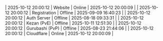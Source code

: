 | 2025-10-12 20:00:12 | Website | Online | 2025-10-12 20:00:09 |
| 2025-10-12 20:00:12 | Registration | Offline | 2025-09-09 16:40:23 |
| 2025-10-12 20:00:12 | Auth Server | Offline | 2025-08-18 09:33:31 |
| 2025-10-12 20:00:12 | Kezan (PvE) | Offline | 2025-10-11 12:51:30 |
| 2025-10-12 20:00:12 | Gurubashi (PvP) | Offline | 2025-08-23 21:44:06 |
| 2025-10-12 20:00:12 | Cloudflare | Online | 2025-10-12 20:00:09 |
